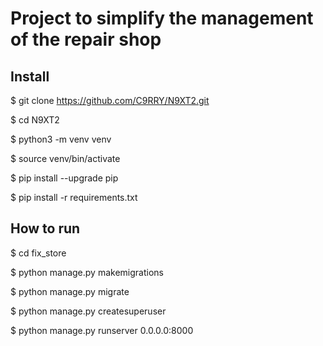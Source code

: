 # Project to simplify the management of the repair shop 
  

## Install
$ git clone https://github.com/C9RRY/N9XT2.git

$ cd N9XT2

$ python3 -m venv venv

$ source venv/bin/activate

$ pip install --upgrade pip

$ pip install -r requirements.txt


## How to run
$ cd fix_store

$ python manage.py makemigrations

$ python manage.py migrate

$ python manage.py createsuperuser

$ python manage.py runserver 0.0.0.0:8000
